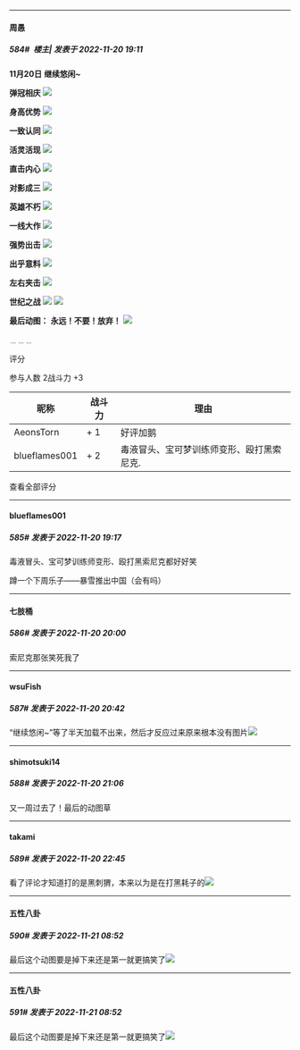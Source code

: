 

*****

####  周愚  
##### 584#         楼主| 发表于 2022-11-20 19:11

<strong>11月20日</strong>
<strong>继续悠闲~</strong>

<strong>弹冠相庆</strong>
<strong><img src="https://p.sda1.dev/8/461b6ad155be83b896119e18bea8ee7a/trump.jpg" referrerpolicy="no-referrer"></strong>

<strong>身高优势</strong>
<strong><img src="https://p.sda1.dev/8/ee4053333712790e063fcd094cb2b2f6/slap.gif" referrerpolicy="no-referrer"></strong>

<strong>一致认同</strong>
<strong><img src="https://p.sda1.dev/8/5a902a86c39592dd3dc851ccb149b025/slav.png" referrerpolicy="no-referrer"></strong>

<strong>活灵活现</strong>
<strong><img src="https://p.sda1.dev/8/9380b9068d5a9c3658bbd2510a02cda8/border.jpg" referrerpolicy="no-referrer"></strong>

<strong>直击内心</strong>
<strong><img src="https://p.sda1.dev/8/806ac2d9c9ae1aab511f797a15aeaa4a/eyes.png" referrerpolicy="no-referrer"></strong>

<strong>对影成三</strong>
<strong><img src="https://p.sda1.dev/8/47e35f63022a8f7cbd6c5c6f380b2114/mirror.jpg" referrerpolicy="no-referrer"></strong>

<strong>英雄不朽</strong>
<strong><img src="https://p.sda1.dev/8/5f7582e30d32651c6a97666e903edce7/gamer.png" referrerpolicy="no-referrer"></strong>

<strong>一线大作</strong>
<strong><img src="https://p.sda1.dev/8/2389d39773ea090a415cfdb06da7bf45/poke.gif" referrerpolicy="no-referrer"></strong>

<strong>强势出击</strong>
<strong><img src="https://p.sda1.dev/8/94d145c76b024d105a9235b49e168a15/poland.png" referrerpolicy="no-referrer"></strong>

<strong>出乎意料</strong>
<strong><img src="https://p.sda1.dev/8/0137af32cf44c923b17adf7ffabbc250/venom.jpg" referrerpolicy="no-referrer"></strong>

<strong>左右夹击</strong>
<strong><img src="https://p.sda1.dev/8/1e1abd1ae2c5d8442a95ca5813458088/potter.png" referrerpolicy="no-referrer"></strong>

<strong>世纪之战</strong>
<strong><img src="https://p.sda1.dev/8/5f57117f7de227dda29358b970653d86/shadow.gif" referrerpolicy="no-referrer"></strong>
<strong><img src="https://p.sda1.dev/8/407f5f06782803b6f9546020af14a1e9/shadow2.png" referrerpolicy="no-referrer"></strong>

<strong>最后动图：</strong>
<strong>永远！不要！放弃！</strong>
<strong><img src="https://p.sda1.dev/8/9c6baf6a9f2c48fec9d83bc16042dc8c/bike.gif" referrerpolicy="no-referrer"></strong>

﹍﹍﹍

评分

 参与人数 2战斗力 +3

|昵称|战斗力|理由|
|----|---|---|
| AeonsTorn| + 1|好评加鹅|
| blueflames001| + 2|毒液冒头、宝可梦训练师变形、殴打黑索尼克.|

查看全部评分

*****

####  blueflames001  
##### 585#       发表于 2022-11-20 19:17

毒液冒头、宝可梦训练师变形、殴打黑索尼克都好好笑

蹲一个下周乐子——暴雪推出中国（会有吗）



*****

####  七肢桶  
##### 586#       发表于 2022-11-20 20:00

索尼克那张笑死我了



*****

####  wsuFish  
##### 587#       发表于 2022-11-20 20:42

“继续悠闲~”等了半天加载不出来，然后才反应过来原来根本没有图片<img src="https://static.saraba1st.com/image/smiley/face2017/068.png" referrerpolicy="no-referrer">



*****

####  shimotsuki14  
##### 588#       发表于 2022-11-20 21:06

又一周过去了！最后的动图草



*****

####  takami  
##### 589#       发表于 2022-11-20 22:45

看了评论才知道打的是黑刺猬，本来以为是在打黑耗子的<img src="https://static.saraba1st.com/image/smiley/face2017/066.png" referrerpolicy="no-referrer">



*****

####  五性八卦  
##### 590#       发表于 2022-11-21 08:52

最后这个动图要是掉下来还是第一就更搞笑了<img src="https://static.saraba1st.com/image/smiley/face2017/067.png" referrerpolicy="no-referrer">

*****

####  五性八卦  
##### 591#       发表于 2022-11-21 08:52

最后这个动图要是掉下来还是第一就更搞笑了<img src="https://static.saraba1st.com/image/smiley/face2017/067.png" referrerpolicy="no-referrer">


